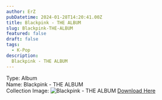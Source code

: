```yaml
---
author: ErZ
pubDatetime: 2024-01-28T14:20:41.00Z
title: Blackpink - THE ALBUM
slug: Blackpink-THE-ALBUM
featured: false
draft: false
tags:
  - K-Pop
description:
  Blackpink - THE ALBUM
---
```

Type: Album<br>
Name: Blackpink - THE ALBUM<br>
Collection Image: ![Blackpink - THE ALBUM](https://ucarecdn.com/52b70e2a-8285-4822-a8a6-164e40cd3038/-/preview/300x300/-/quality/smart_retina/-/format/auto/)
[Download Here](https://cuty.io/BPTheAlbum)